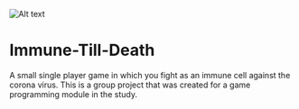 ![Alt text](https://raw.githubusercontent.com/nurkert/Immune-Till-Death/master/images/banner.gif)
# Immune-Till-Death
A small single player game in which you fight as an immune cell against the corona virus.
This is a group project that was created for a game programming module in the study.
